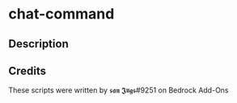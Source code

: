 # chat-command

## Description


## Credits
These scripts were written by 𝖘𝖆𝖓 𝕵𝖚𝖌𝖘#9251 on Bedrock Add-Ons
